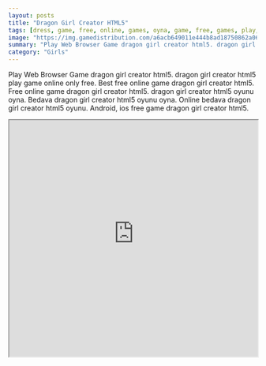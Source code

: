 ```yaml
---
layout: posts
title: "Dragon Girl Creator HTML5"
tags: [dress, game, free, online, games, oyna, game, free, games, play, play, games]
image: "https://img.gamedistribution.com/a6acb649011e444b8ad18750862a0621.jpg"
summary: "Play Web Browser Game dragon girl creator html5. dragon girl creator html5 play game online only free. Best free online game dragon girl creator html5. Free online game dragon girl creator html5. dragon girl creator html5 oyunu oyna. Bedava dragon girl creator html5 oyunu oyna. Online bedava dragon girl creator html5 oyunu. Android, ios free game dragon girl creator html5."
category: "Girls"
---
```


Play Web Browser Game dragon girl creator html5. dragon girl creator html5 play game online only free. Best free online game dragon girl creator html5. Free online game dragon girl creator html5. dragon girl creator html5 oyunu oyna. Bedava dragon girl creator html5 oyunu oyna. Online bedava dragon girl creator html5 oyunu. Android, ios free game dragon girl creator html5.

<iframe width="100%" height="480px;" src="https://html5.gamedistribution.com/a6acb649011e444b8ad18750862a0621/"></iframe>